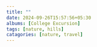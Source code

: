 ```yaml
---
title: ""
date: 2024-09-26T15:57:56+05:30
albums: [College Excursion] 
tags: [nature, hills] 
catagories: [nature, travel] 
--- 
```

